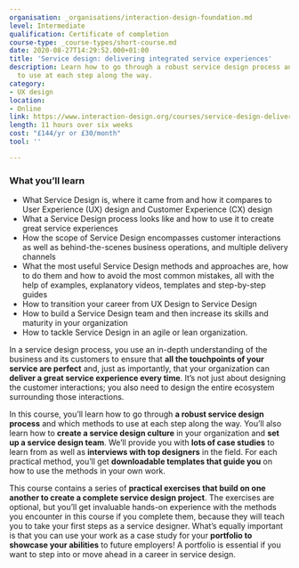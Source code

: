 ```yaml
---
organisation: _organisations/interaction-design-foundation.md
level: Intermediate
qualification: Certificate of completion
course-type: _course-types/short-course.md
date: 2020-08-27T14:29:52.000+01:00
title: 'Service design: delivering integrated service experiences'
description: Learn how to go through a robust service design process and which methods
  to use at each step along the way.
category:
- UX design
location:
- Online
link: https://www.interaction-design.org/courses/service-design-delivering-integrated-service-experiences
length: 11 hours over six weeks
cost: "£144/yr or £30/month"
tool: ''

---
```

### What you’ll learn

* What Service Design is, where it came from and how it compares to User Experience (UX) design and Customer Experience (CX) design
* What a Service Design process looks like and how to use it to create great service experiences
* How the scope of Service Design encompasses customer interactions as well as behind-the-scenes business operations, and multiple delivery channels
* What the most useful Service Design methods and approaches are, how to do them and how to avoid the most common mistakes, all with the help of examples, explanatory videos, templates and step-by-step guides
* How to transition your career from UX Design to Service Design
* How to build a Service Design team and then increase its skills and maturity in your organization
* How to tackle Service Design in an agile or lean organization.

In a service design process, you use an in-depth understanding of the business and its customers to ensure that **all the touchpoints of your service are perfect** and, just as importantly, that your organization can **deliver a great service experience every time**. It’s not just about designing the customer interactions; you also need to design the entire ecosystem surrounding those interactions.

In this course, you’ll learn how to go through **a robust service design process** and which methods to use at each step along the way. You’ll also learn how to **create a service design culture** in your organization and **set up a service design team**. We’ll provide you with **lots of case studies** to learn from as well as **interviews with top designers** in the field. For each practical method, you’ll get **downloadable templates that guide you** on how to use the methods in your own work.

This course contains a series of **practical exercises that build on one another to create a complete service design project**. The exercises are optional, but you’ll get invaluable hands-on experience with the methods you encounter in this course if you complete them, because they will teach you to take your first steps as a service designer. What’s equally important is that you can use your work as a case study for your **portfolio to showcase your abilities** to future employers! A portfolio is essential if you want to step into or move ahead in a career in service design.